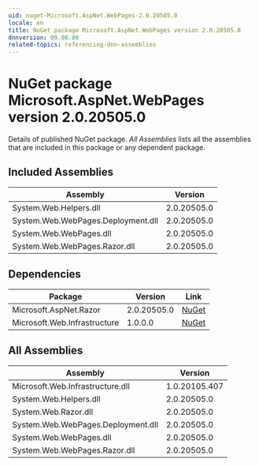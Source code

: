 ```yaml
---
uid: nuget-Microsoft.AspNet.WebPages-2.0.20505.0
locale: en
title: NuGet package Microsoft.AspNet.WebPages version 2.0.20505.0
dnnversion: 09.08.00
related-topics: referencing-dnn-assemblies
---
```


# NuGet package Microsoft.AspNet.WebPages version 2.0.20505.0
Details of published NuGet package.
*All Assemblies* lists all the assemblies that are included in this package or any dependent package.

## Included Assemblies

|Assembly|Version|
|---|---|
|System.Web.Helpers.dll|2.0.20505.0|
|System.Web.WebPages.Deployment.dll|2.0.20505.0|
|System.Web.WebPages.dll|2.0.20505.0|
|System.Web.WebPages.Razor.dll|2.0.20505.0|

## Dependencies

|Package|Version|Link|
|---|---|---|
|Microsoft.AspNet.Razor|2.0.20505.0|[NuGet](https://www.nuget.org/packages/Microsoft.AspNet.Razor/2.0.20505.0)|
|Microsoft.Web.Infrastructure|1.0.0.0|[NuGet](https://www.nuget.org/packages/Microsoft.Web.Infrastructure/1.0.0.0)|

## All Assemblies

|Assembly|Version|
|---|---|
|Microsoft.Web.Infrastructure.dll|1.0.20105.407|
|System.Web.Helpers.dll|2.0.20505.0|
|System.Web.Razor.dll|2.0.20505.0|
|System.Web.WebPages.Deployment.dll|2.0.20505.0|
|System.Web.WebPages.dll|2.0.20505.0|
|System.Web.WebPages.Razor.dll|2.0.20505.0|

